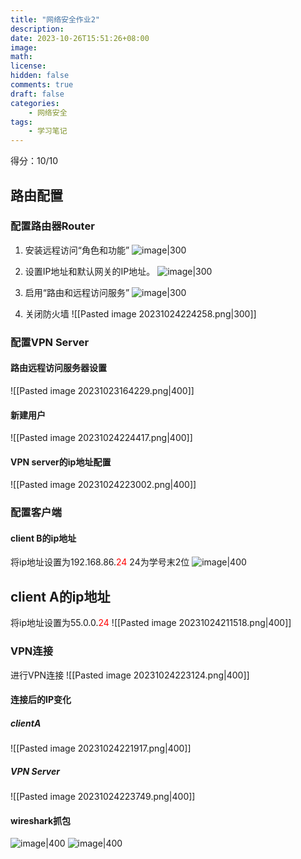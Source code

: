 ```yaml
---
title: "网络安全作业2"
description: 
date: 2023-10-26T15:51:26+08:00
image: 
math: 
license: 
hidden: false
comments: true
draft: false
categories:
    - 网络安全
tags:
    - 学习笔记
---
```

得分：10/10

## 路由配置
### 配置路由器Router

1. 安装远程访问“角色和功能”
	![image|300](https://cdn.statically.io/gh/Anonymity-0/Picgo@note_picture/img/image.e2wqle6p7a8.png)
2. 设置IP地址和默认网关的IP地址。
	![image|300](https://cdn.statically.io/gh/Anonymity-0/Picgo@note_picture/img/image.2pndmnwcyzk0.webp)

3. 启用“路由和远程访问服务”
	![image|300](https://cdn.statically.io/gh/Anonymity-0/Picgo@note_picture/img/image.3myv7r2rwdhc.webp)
4. 关闭防火墙
	![[Pasted image 20231024224258.png|300]]

### 配置VPN Server
#### 路由远程访问服务器设置
![[Pasted image 20231023164229.png|400]]

#### 新建用户
![[Pasted image 20231024224417.png|400]]
#### VPN server的ip地址配置
![[Pasted image 20231024223002.png|400]]
 
 ### 配置客户端
#### client B的ip地址
将ip地址设置为192.168.86.<font color="#ff0000">24</font>
24为学号末2位
 ![image|400](https://cdn.statically.io/gh/Anonymity-0/Picgo@note_picture/img/image.7c8179hqfkhs.png)
## client A的ip地址
将ip地址设置为55.0.0.<font color="#ff0000">24</font>
![[Pasted image 20231024211518.png|400]]

### VPN连接
进行VPN连接
![[Pasted image 20231024223124.png|400]]

#### 连接后的IP变化
##### clientA
![[Pasted image 20231024221917.png|400]]

##### VPN Server
![[Pasted image 20231024223749.png|400]]


#### wireshark抓包
![image|400](https://cdn.statically.io/gh/Anonymity-0/Picgo@note_picture/img/image.4okcpvjoj37k.webp)
![image|400](https://cdn.statically.io/gh/Anonymity-0/Picgo@note_picture/img/image.24yp15joi1kw.webp)